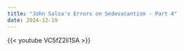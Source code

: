 ```yaml
---
title: "John Salza's Errors on Sedevacantism - Part 4"
date: 2024-12-19
---
```


{{< youtube VC5fZ2li1SA >}}
